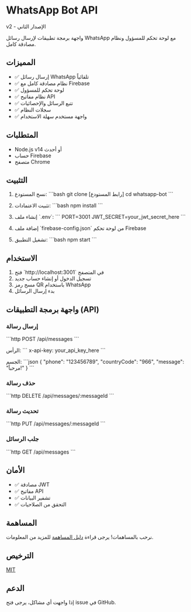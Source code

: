 # WhatsApp Bot API

v2 - الإصدار الثاني

واجهة برمجة تطبيقات لإرسال رسائل WhatsApp مع لوحة تحكم للمسؤول ونظام مصادقة كامل.

## المميزات

- ✅ إرسال رسائل WhatsApp تلقائياً
- ✅ نظام مصادقة كامل مع Firebase
- ✅ لوحة تحكم للمسؤول
- ✅ نظام مفاتيح API
- ✅ تتبع الرسائل والإحصائيات
- ✅ سجلات النظام
- ✅ واجهة مستخدم سهلة الاستخدام

## المتطلبات

- Node.js v14 أو أحدث
- حساب Firebase
- متصفح Chrome

## التثبيت

1. نسخ المستودع:
\`\`\`bash
git clone [رابط المستودع]
cd whatsapp-bot
\`\`\`

2. تثبيت الاعتمادات:
\`\`\`bash
npm install
\`\`\`

3. إنشاء ملف \`.env\`:
\`\`\`
PORT=3001
JWT_SECRET=your_jwt_secret_here
\`\`\`

4. إضافة ملف \`firebase-config.json\` من لوحة تحكم Firebase

5. تشغيل التطبيق:
\`\`\`bash
npm start
\`\`\`

## الاستخدام

1. فتح \`http://localhost:3001\` في المتصفح
2. تسجيل الدخول أو إنشاء حساب جديد
3. مسح رمز QR باستخدام WhatsApp
4. بدء إرسال الرسائل

## واجهة برمجة التطبيقات (API)

### إرسال رسالة
\`\`\`http
POST /api/messages
\`\`\`

الرأس:
\`\`\`
x-api-key: your_api_key_here
\`\`\`

الجسم:
\`\`\`json
{
    "phone": "123456789",
    "countryCode": "966",
    "message": "مرحباً!"
}
\`\`\`

### حذف رسالة
\`\`\`http
DELETE /api/messages/:messageId
\`\`\`

### تحديث رسالة
\`\`\`http
PUT /api/messages/:messageId
\`\`\`

### جلب الرسائل
\`\`\`http
GET /api/messages
\`\`\`

## الأمان

- ✅ مصادقة JWT
- ✅ مفاتيح API
- ✅ تشفير البيانات
- ✅ التحقق من الصلاحيات

## المساهمة

نرحب بالمساهمات! يرجى قراءة [دليل المساهمة](CONTRIBUTING.md) للمزيد من المعلومات.

## الترخيص

[MIT](LICENSE)

## الدعم

إذا واجهت أي مشاكل، يرجى فتح issue في GitHub. 